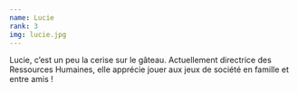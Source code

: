 ```yaml
---
name: Lucie
rank: 3
img: lucie.jpg
---
```


Lucie, c’est un peu la cerise sur le gâteau. Actuellement directrice des Ressources Humaines,
elle apprécie jouer aux jeux de société en famille et entre amis !
